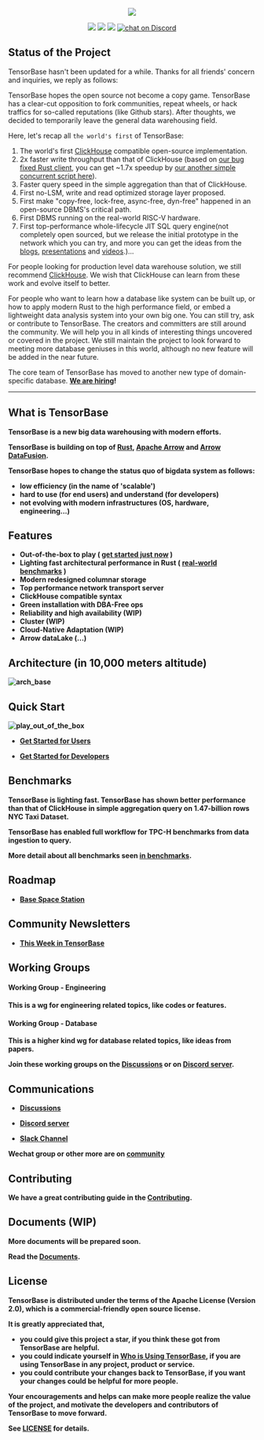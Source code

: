 
<p align="center">
    <img src="https://user-images.githubusercontent.com/237573/117403590-fba83180-af3a-11eb-9464-276af1ad1b80.png">
</p>

<p align="center">
<img src="https://img.shields.io/github/license/tensorbase/tensorbase">
<img src="https://img.shields.io/github/issues/tensorbase/tensorbase">
<img src="https://img.shields.io/github/workflow/status/tensorbase/tensorbase/Base%20Integ%20Sanity%20Checks">
<a href="https://discord.com/invite/E72n2jzgKD">
  <img src="https://img.shields.io/discord/794816685978419210?logo=discord"
  alt="chat on Discord">
</a>
</p>

## Status of the Project

TensorBase hasn't been updated for a while. Thanks for all friends' concern and inquiries, we reply as follows: 

TensorBase hopes the open source not become a copy game. TensorBase has a clear-cut opposition to fork communities, repeat wheels, or hack traffics for so-called reputations (like Github stars). After thoughts, we decided to temporarily leave the general data warehousing field.

Here, let's recap all `the world's first` of TensorBase:
1. The world's first [ClickHouse](https://clickhouse.com/) compatible open-source implementation.
2. 2x faster write throughput than that of ClickHouse (based on [our bug fixed Rust client](https://github.com/tensorbase/tensorbase/tree/main/crates/client), you can get ~1.7x speedup by [our another simple concurrent script here](https://github.com/tensorbase/tools)).
3. Faster query speed in the simple aggregation than that of ClickHouse. 
4. First no-LSM, write and read optimized storage layer proposed.
5. First make "copy-free, lock-free, async-free, dyn-free" happened in an open-source DBMS's critical path.
6. First DBMS running on the real-world RISC-V hardware.
7. First top-performance whole-lifecycle JIT SQL query engine(not completely open sourced, but we release the initial prototype in the network which you can try, and more you can get the ideas from the [blogs](https://tensorbase.io/blog/), [presentations](https://tensorbase.io/2020/11/08/rustfest2020.html) and [videos](https://tensorbase.io/about/).)...

For people looking for production level data warehouse solution, we still recommend [ClickHouse](https://clickhouse.com/). We wish that ClickHouse can learn from these work and evolve itself to better.

For people who want to learn how a database like system can be built up, or how to apply modern Rust to the high performance field, or embed a lightweight data analysis system into your own big one. You can still try, ask or contribute to TensorBase. The creators and committers are still around the community. We will help you in all kinds of interesting things uncovered or covered in the project. We still maintain the project to look forward to meeting more database geniuses in this world, although no new feature will be added in the near future. 

The core team of TensorBase has moved to another new type of domain-specific database. <b>[We are hiring](https://tensorbase.io/joinus/)<b/>!

---------------------
## What is TensorBase
TensorBase is a new big data warehousing with modern efforts.

TensorBase is building on top of [Rust](https://www.rust-lang.org/), [Apache Arrow](https://github.com/apache/arrow-rs) and [Arrow DataFusion](https://github.com/apache/arrow-datafusion).

TensorBase hopes to change the status quo of bigdata system as follows:
  * low efficiency (in the name of 'scalable')
  * hard to use (for end users) and understand (for developers)
  * not evolving with modern infrastructures (OS, hardware, engineering...)

## Features

* Out-of-the-box to play ( [get started just now](#quick-start) )
* Lighting fast architectural performance in Rust ( [real-world benchmarks](#benchmarks) )
* Modern redesigned columnar storage 
* Top performance network transport server  
* ClickHouse compatible syntax
* Green installation with DBA-Free ops
* Reliability and high availability (WIP)
* Cluster (WIP)
* Cloud-Native Adaptation (WIP)
* Arrow dataLake (...)

## Architecture (in 10,000 meters altitude)

![arch_base](https://user-images.githubusercontent.com/237573/115341887-efeb0a00-a1db-11eb-8aea-0c6cef2ba1ca.jpg)

## Quick Start

![play_out_of_the_box](https://user-images.githubusercontent.com/237573/115368682-e5d80400-a1f9-11eb-9a9e-deeb4d5d58d2.gif)

* [Get Started for Users](/docs/get_started_users.md) 

* [Get Started for Developers](/docs/get_started_developers.md) 

## Benchmarks

TensorBase is **lighting fast**. TensorBase has shown better performance than that of ClickHouse in simple aggregation query on 1.47-billion rows NYC Taxi Dataset.

TensorBase has **enabled full workflow for TPC-H benchmarks from data ingestion to query**.

More detail about all benchmarks seen [in benchmarks](https://github.com/tensorbase/benchmarks).

## Roadmap

* [Base Space Station](https://github.com/tensorbase/tensorbase/issues/141)

## Community Newsletters
* [This Week in TensorBase](https://tensorbase.io/tw/)

## Working Groups

#### Working Group - Engineering
This is a wg for engineering related topics, like codes or features.

#### Working Group - Database
This is a higher kind wg for database related topics, like ideas from papers.

Join these working groups on the [Discussions](https://github.com/tensorbase/tensorbase/discussions) or on [Discord server](https://discord.gg/E72n2jzgKD).


## Communications

* [Discussions](https://github.com/tensorbase/tensorbase/discussions)

* [Discord server](https://discord.gg/E72n2jzgKD)

* [Slack Channel](https://join.slack.com/t/tensorbase/shared_invite/zt-ntwmjvpu-TQ9drOdUwNJWmUTXvxMumA)

Wechat group or other more are on [community](https://tensorbase.io/community/)

## Contributing

We have a great contributing guide in the [Contributing](/docs/CONTRIBUTING.md). 

## Documents (WIP)

More documents will be prepared soon.

Read the [Documents](/docs/docs.md).

## License
TensorBase is distributed under the terms of the Apache License (Version 2.0), which is a commercial-friendly open source license.

It is greatly appreciated that,

* you could give this project a star, if you think these got from TensorBase are helpful.
* you could indicate yourself in [Who is Using TensorBase](/docs/who_using.md), if you are using TensorBase in any project, product or service. 
* you could contribute your changes back to TensorBase, if you want your changes could be helpful for more people.

Your encouragements and helps can make more people realize the value of the project, and motivate the developers and contributors of TensorBase to move forward.

See [LICENSE](LICENSE) for details.

